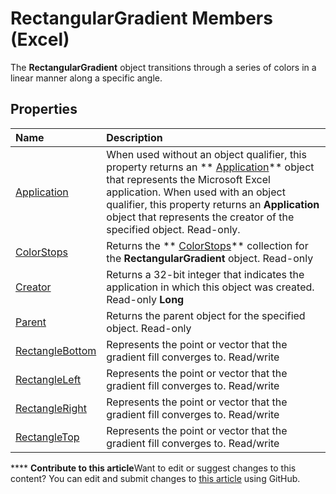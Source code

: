 
# RectangularGradient Members (Excel)
The  **RectangularGradient** object transitions through a series of colors in a linear manner along a specific angle.

## Properties



|**Name**|**Description**|
|:-----|:-----|
| [Application](5fedb7a5-7944-65ef-b0c8-32760546f53c.md)|When used without an object qualifier, this property returns an  ** [Application](19b73597-5cf9-4f56-8227-b5211f657f6f.md)** object that represents the Microsoft Excel application. When used with an object qualifier, this property returns an **Application** object that represents the creator of the specified object. Read-only.|
| [ColorStops](92ca6107-4d6f-2f69-1f89-87acb138c277.md)|Returns the  ** [ColorStops](e138347b-f03c-2f50-bf61-f7f2182c9681.md)** collection for the **RectangularGradient** object. Read-only|
| [Creator](b6697d8f-7cd0-a731-3375-e18901f55ed0.md)|Returns a 32-bit integer that indicates the application in which this object was created. Read-only  **Long**|
| [Parent](ad63ed29-b62c-ea55-76b3-88d0354b35ca.md)|Returns the parent object for the specified object. Read-only|
| [RectangleBottom](f721689b-1d5f-85ac-e4e0-be802a828565.md)|Represents the point or vector that the gradient fill converges to. Read/write|
| [RectangleLeft](5c9f5843-5ba2-4fdf-7180-4c836c372c1f.md)|Represents the point or vector that the gradient fill converges to. Read/write|
| [RectangleRight](97d581d7-6cba-fe3a-8af8-a453c347b1df.md)|Represents the point or vector that the gradient fill converges to. Read/write|
| [RectangleTop](ecdfba38-50da-7e85-f75a-caa5301b4330.md)|Represents the point or vector that the gradient fill converges to. Read/write|

****   **Contribute to this article**Want to edit or suggest changes to this content? You can edit and submit changes to  [this article](https://github.com/jhershey00/VBA_Excel_Test/OpenXMLCon/articles/b321b453-767b-2036-666f-021db4c71eba.md) using GitHub.

